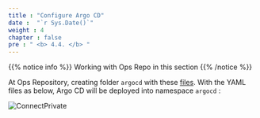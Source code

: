 ```yaml
---
title : "Configure Argo CD"
date :  "`r Sys.Date()`" 
weight : 4 
chapter : false
pre : " <b> 4.4. </b> "
---
```


{{% notice info %}}
Working with Ops Repo in this section
{{% /notice %}}

At Ops Repository, creating folder `argocd` with these [files](https://github.com/heyyytamvo/FCJ2024-WS2-OpsRepo/tree/main/argocd). With the YAML files as below, Argo CD will be deployed into namespace `argocd` :

![ConnectPrivate](/images/4-cicd/4.4-argocd-autodeploy/argo.png)